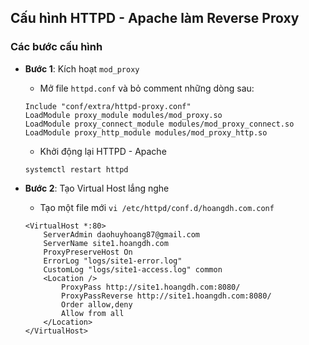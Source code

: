 ## Cấu hình HTTPD - Apache làm Reverse Proxy### Các bước cấu hình- **Bước 1**: Kích hoạt `mod_proxy`		- Mở file `httpd.conf` và bỏ comment những dòng sau:		```	Include "conf/extra/httpd-proxy.conf"	LoadModule proxy_module modules/mod_proxy.so	LoadModule proxy_connect_module modules/mod_proxy_connect.so	LoadModule proxy_http_module modules/mod_proxy_http.so	```		- Khởi động lại HTTPD - Apache		```	systemctl restart httpd	```	- **Bước 2**: Tạo Virtual Host lắng nghe	- Tạo một file mới `vi /etc/httpd/conf.d/hoangdh.com.conf`	```	<VirtualHost *:80>		ServerAdmin daohuyhoang87@gmail.com		ServerName site1.hoangdh.com		ProxyPreserveHost On		ErrorLog "logs/site1-error.log"		CustomLog "logs/site1-access.log" common		<Location />			ProxyPass http://site1.hoangdh.com:8080/			ProxyPassReverse http://site1.hoangdh.com:8080/			Order allow,deny			Allow from all		</Location>	</VirtualHost>	```